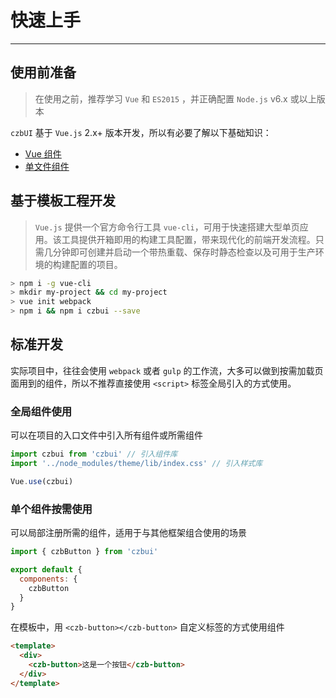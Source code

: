 
# 快速上手

----

## 使用前准备

> 在使用之前，推荐学习 `Vue` 和 `ES2015` ，并正确配置 `Node.js` v6.x 或以上版本

`czbUI` 基于 `Vue.js` 2.x+ 版本开发，所以有必要了解以下基础知识：
- [Vue 组件](https://cn.vuejs.org/v2/guide/components.html)
- [单文件组件](https://cn.vuejs.org/v2/guide/single-file-components.html)

## 基于模板工程开发

> `Vue.js` 提供一个官方命令行工具 `vue-cli`，可用于快速搭建大型单页应用。该工具提供开箱即用的构建工具配置，带来现代化的前端开发流程。只需几分钟即可创建并启动一个带热重载、保存时静态检查以及可用于生产环境的构建配置的项目。

```bash
> npm i -g vue-cli
> mkdir my-project && cd my-project
> vue init webpack
> npm i && npm i czbui --save
```
## 标准开发

实际项目中，往往会使用 `webpack` 或者 `gulp` 的工作流，大多可以做到按需加载页面用到的组件，所以不推荐直接使用 `<script>` 标签全局引入的方式使用。

### 全局组件使用

可以在项目的入口文件中引入所有组件或所需组件

```js
import czbui from 'czbui' // 引入组件库
import '../node_modules/theme/lib/index.css' // 引入样式库

Vue.use(czbui)
```

### 单个组件按需使用

可以局部注册所需的组件，适用于与其他框架组合使用的场景

```js
import { czbButton } from 'czbui'

export default {
  components: {
    czbButton
  }
}
```

在模板中，用 `<czb-button></czb-button>` 自定义标签的方式使用组件

```html
<template>
  <div>
    <czb-button>这是一个按钮</czb-button>
  </div>
</template>
```
